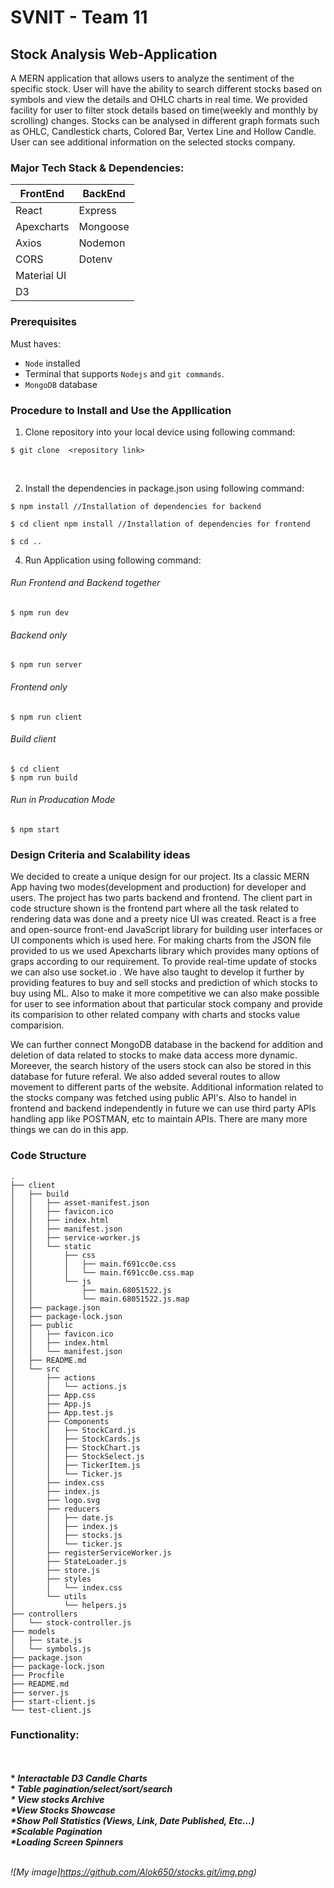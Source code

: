 # SVNIT - Team 11
## Stock Analysis Web-Application
A MERN application that allows users to analyze the sentiment of the specific stock.
User will have the ability to search different stocks based on symbols and view the details and OHLC charts in real time.
We provided facility for user to filter stock details based on time(weekly and monthly by scrolling) changes. 
Stocks can be analysed in different graph formats such as OHLC, Candlestick charts, Colored Bar, Vertex Line and Hollow Candle.
User can see additional information on the selected stocks company. 


### Major Tech Stack & Dependencies:

| FrontEnd | BackEnd |
| --- | --- |
| React | Express |
| Apexcharts | Mongoose |
| Axios | Nodemon |
| CORS | Dotenv |
| Material UI | |
| D3 | |
 
### Prerequisites

Must haves:
- `Node` installed
- Terminal that supports `Nodejs` and `git commands`.
- `MongoDB` database

### Procedure to Install and Use the Appllication

1. Clone repository into your local device using following command:

``` 
$ git clone  <repository link>
```
</br>

2. Install the dependencies in package.json using following command:

```
$ npm install //Installation of dependencies for backend

$ cd client npm install //Installation of dependencies for frontend

$ cd ..
```
4. Run Application using following command:
###### Run Frontend and Backend together
```
$ npm run dev
```
 
###### Backend only
```
$ npm run server
```
 
 ###### Frontend only
 ```
 $ npm run client
 ```
 
 ###### Build client
 ```
 $ cd client
 $ npm run build
 ```
 
 ###### Run in Producation Mode
 ```
 $ npm start
 ```
 
### Design Criteria and Scalability ideas

We decided to create a unique design for our project. Its a classic MERN App having two modes(development and production) for developer and users. 
The project has two parts backend and frontend. The client part in code structure shown is the frontend part where all the task related to rendering data was done and a preety nice UI was created. React is a free and open-source front-end JavaScript library for building user interfaces or UI components which is used here.
For making charts from the JSON file provided to us we used Apexcharts library which provides many options of graps according to our requirement. To provide real-time update of stocks we can also use socket.io . We have also taught to develop it further by providing features to buy and sell stocks and prediction of which stocks to buy using ML. Also to make it more competitive we can also make possible for user to see information about that particular stock company and provide its comparision to other related company with charts and stocks value comparision. 

We can further connect MongoDB database in the backend for addition and deletion of data related to stocks to make data access more dynamic. Moreever, the search history of the users stock can also be stored in this database for future referal. We also added several routes to allow movement to different parts of the website. Additional information related to the stocks company was fetched using public API's. Also to handel in frontend and backend independently in future we can use third party APIs handling app like POSTMAN, etc to maintain APIs. There are many more things we can do in this app.


### Code Structure

    .
    ├── client
    │   ├── build
    │   │   ├── asset-manifest.json
    │   │   ├── favicon.ico
    │   │   ├── index.html
    │   │   ├── manifest.json
    │   │   ├── service-worker.js
    │   │   └── static
    │   │       ├── css
    │   │       │   ├── main.f691cc0e.css
    │   │       │   └── main.f691cc0e.css.map
    │   │       └── js
    │   │           ├── main.68051522.js
    │   │           └── main.68051522.js.map
    │   ├── package.json
    │   ├── package-lock.json
    │   ├── public
    │   │   ├── favicon.ico
    │   │   ├── index.html
    │   │   └── manifest.json
    │   ├── README.md
    │   └── src
    │       ├── actions
    │       │   └── actions.js
    │       ├── App.css
    │       ├── App.js
    │       ├── App.test.js
    │       ├── Components
    │       │   ├── StockCard.js
    │       │   ├── StockCards.js
    │       │   ├── StockChart.js
    │       │   ├── StockSelect.js
    │       │   ├── TickerItem.js
    │       │   └── Ticker.js
    │       ├── index.css
    │       ├── index.js
    │       ├── logo.svg
    │       ├── reducers
    │       │   ├── date.js
    │       │   ├── index.js
    │       │   ├── stocks.js
    │       │   └── ticker.js
    │       ├── registerServiceWorker.js
    │       ├── StateLoader.js
    │       ├── store.js
    │       ├── styles
    │       │   └── index.css
    │       └── utils
    │           └── helpers.js
    ├── controllers
    │   └── stock-controller.js
    ├── models
    │   ├── state.js
    │   └── symbols.js
    ├── package.json
    ├── package-lock.json
    ├── Procfile
    ├── README.md
    ├── server.js
    ├── start-client.js
    └── test-client.js


### Functionality:
</br>
<b>
 </br>
  *<i> Interactable D3 Candle Charts </i>
  </br>
  *<i> Table pagination/select/sort/search<i> 
 </br>
  *<i> View stocks Archive</i>
  </br>
   *<i>View Stocks Showcase</i>
 </br>
  *<i>Show Poll Statistics (Views, Link, Date Published, Etc...)</i>
   </br>
   *<i>Scalable Pagination</i>
  </br>
   *<i>Loading Screen Spinners</i>
 </br>
  </b>
  </br>
  
  ![My image]https://github.com/Alok650/stocks.git/img.png)
  

